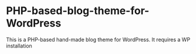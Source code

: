 # PHP-based-blog-theme-for-WordPress

This is a PHP-based hand-made blog theme for WordPress. It requires a WP installation
